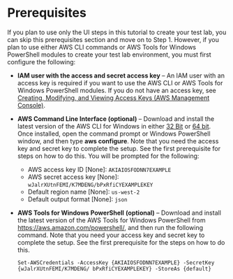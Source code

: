 # Prerequisites<a name="microsoftadbaseprereq"></a>

If you plan to use only the UI steps in this tutorial to create your test lab, you can skip this prerequisites section and move on to Step 1\. However, if you plan to use either AWS CLI commands or AWS Tools for Windows PowerShell modules to create your test lab environment, you must first configure the following:
+ **IAM user with the access and secret access key** – An IAM user with an access key is required if you want to use the AWS CLI or AWS Tools for Windows PowerShell modules\. If you do not have an access key, see [Creating, Modifying, and Viewing Access Keys \(AWS Management Console\)](http://docs.aws.amazon.com/IAM/latest/UserGuide/id_credentials_access-keys.html#Using_CreateAccessKey)\.
+ **AWS Command Line Interface \(optional\)** – Download and install the latest version of the AWS CLI for Windows in either [32 Bit](https://s3.amazonaws.com/aws-cli/AWSCLI32.msi) or [64 bit](https://s3.amazonaws.com/aws-cli/AWSCLI64.msi)\. Once installed, open the command prompt or Windows PowerShell window, and then type **aws configure**\. Note that you need the access key and secret key to complete the setup\. See the first prerequisite for steps on how to do this\. You will be prompted for the following:
  + AWS access key ID \[None\]: `AKIAIOSFODNN7EXAMPLE`
  + AWS secret access key \[None\]: `wJalrXUtnFEMI/K7MDENG/bPxRfiCYEXAMPLEKEY`
  + Default region name \[None\]: `us-west-2`
  + Default output format \[None\]: `json`
+ **AWS Tools for Windows PowerShell** **\(optional\)** – Download and install the latest version of the AWS Tools for Windows PowerShell from [https://aws\.amazon\.com/powershell/](https://aws.amazon.com/powershell/), and then run the following command\. Note that you need your access key and secret key to complete the setup\. See the first prerequisite for the steps on how to do this\.

  `Set-AWSCredentials -AccessKey {AKIAIOSFODNN7EXAMPLE} -SecretKey {wJalrXUtnFEMI/K7MDENG/ bPxRfiCYEXAMPLEKEY} -StoreAs {default}`